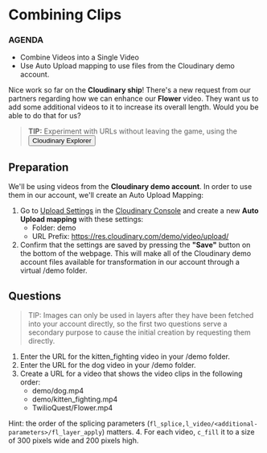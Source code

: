 # Combining Clips
<div class="aside">
    <h3>AGENDA</h3>
    <ul>
      <li>Combine Videos into a Single Video</li>
      <li>Use Auto Upload mapping to use files from the Cloudinary demo account.</li>
    </ul>
</div>

Nice work so far on the **Cloudinary ship**! There's a new request from our partners regarding how we can enhance our **Flower** video. They want us to add some additional videos to it to increase its overall length. Would you be able to do that for us?

> <b>TIP:</b> Experiment with URLs without leaving the game, using the <button onclick='window.CloudinaryBrowser.showUrlExplorer();'>Cloudinary Explorer</button>

## Preparation
We'll be using videos from the **Cloudinary demo account**. In order to use them in our account, we'll create an Auto Upload Mapping:
1. Go to [Upload Settings](https://cloudinary.com/console/lui/settings/upload) in the [Cloudinary Console](https://cloudinary.com/console?utm_source=twilio&utm_medium=event&utm_campaign=cloudinary-twilioquest-2021) and create a new **Auto Upload mapping** with these settings:
   - Folder: demo
   - URL Prefix: https://res.cloudinary.com/demo/video/upload/
2. Confirm that the settings are saved by pressing the **"Save"** button on the bottom of the webpage. This will make all of the Cloudinary demo account files available for transformation in our account through a virtual /demo folder.


## <a name="questions">Questions</a>

> TIP: Images can only be used in layers after they have been fetched into your account directly, so the first two questions serve a secondary purpose to cause the initial creation by requesting them directly.

1. Enter the URL for the kitten_fighting video in your /demo folder.
2. Enter the URL for the dog video in your /demo folder.
3. <a name="q1"></a>Create a URL for a video that shows the video clips in the following order:
   - demo/dog.mp4
   - demo/kitten_fighting.mp4
   - TwilioQuest/Flower.mp4

Hint: the order of the splicing parameters (`fl_splice,l_video/<additional-parameters>/fl_layer_apply`) matters.
4. For each video, `c_fill` it to a size of 300 pixels wide and 200 pixels high.